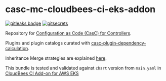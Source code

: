 # casc-mc-cloudbees-ci-eks-addon

[![gitleaks badge](https://img.shields.io/badge/protected%20by-gitleaks-blue)](https://github.com/zricethezav/gitleaks#pre-commit) [![gitsecrets](https://img.shields.io/badge/protected%20by-gitsecrets-blue)](https://github.com/awslabs/git-secrets)

Repository for [Configuration as Code (CasC) for Controllers](https://docs.cloudbees.com/docs/cloudbees-ci/latest/casc-controller/).

Plugins and plugin catalogs curated with [casc-plugin-dependency-calculation](https://github.com/kyounger/casc-plugin-dependency-calculation).

Inheritance Merge strategies are explained [here](https://docs.cloudbees.com/docs/cloudbees-ci/latest/casc-controller/advanced#_configuring_bundle_inheritance_with_casc).

This bundle is tested and validated against `chart` version from `main.yaml` in [CloudBees CI Add-on for AWS EKS](https://github.com/cloudbees/terraform-aws-cloudbees-ci-eks-addon)
